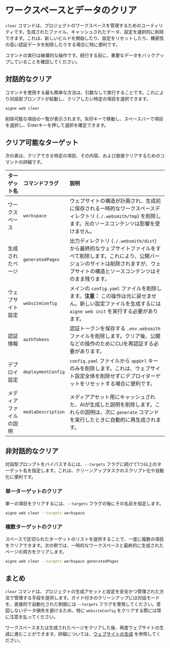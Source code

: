 # ワークスペースとデータのクリア

`clear` コマンドは、プロジェクトのワークスペースを管理するためのユーティリティです。生成されたファイル、キャッシュされたデータ、設定を選択的に削除できます。これは、新しいビルドを開始したり、設定をリセットしたり、機密性の高い認証データを削除したりする場合に特に便利です。

コマンドの実行は破壊的な操作です。続行する前に、重要なデータをバックアップしていることを確認してください。

## 対話的なクリア

コマンドを使用する最も簡単な方法は、引数なしで実行することです。これにより対話型プロンプトが起動し、クリアしたい特定の項目を選択できます。

```bash コマンドライン icon=lucide:terminal
aigne web clear
```

削除可能な項目の一覧が表示されます。矢印キーで移動し、スペースバーで項目を選択し、Enterキーを押して選択を確定できます。

## クリア可能なターゲット

次の表は、クリアできる特定の項目、その内容、および直接クリアするためのコマンドの詳細です。

| ターゲット名 | コマンドフラグ | 説明 |
| :--- | :--- | :--- |
| ワークスペース | `workspace` | ウェブサイトの構造が計画され、生成前に保存される一時的なワークスペースディレクトリ (`./.websmith/tmp`) を削除します。元のソースコンテンツは影響を受けません。 |
| 生成されたページ | `generatedPages` | 出力ディレクトリ (`./.websmith/dist`) から最終的なウェブサイトファイルをすべて削除します。これにより、公開バージョンのサイトは削除されますが、ウェブサイトの構造とソースコンテンツはそのまま残ります。 |
| ウェブサイト設定 | `websiteConfig` | メインの `config.yaml` ファイルを削除します。**注意：** この操作は元に戻せません。新しい設定ファイルを生成するには `aigne web init` を実行する必要があります。 |
| 認証情報 | `authTokens` | 認証トークンを保存する `.env.websmith` ファイルを削除します。クリア後、公開などの操作のためにCLIを再認証する必要があります。 |
| デプロイ設定 | `deploymentConfig` | `config.yaml` ファイルから `appUrl` キーのみを削除します。これは、ウェブサイト設定全体を削除せずにデプロイターゲットをリセットする場合に便利です。 |
| メディアファイルの説明 | `mediaDescription` | メディアアセット用にキャッシュされた、AIが生成した説明を削除します。これらの説明は、次に `generate` コマンドを実行したときに自動的に再生成されます。 |

## 非対話的なクリア

対話型プロンプトをバイパスするには、`--targets` フラグに続けて1つ以上のターゲット名を指定します。これは、クリーンアップタスクのスクリプト化や自動化に便利です。

### 単一ターゲットのクリア
単一の項目をクリアするには、`--targets` フラグの後にその名前を指定します。

```bash ワークスペースのクリア icon=lucide:terminal
aigne web clear --targets workspace
```

### 複数ターゲットのクリア

スペースで区切られたターゲットのリストを提供することで、一度に複数の項目をクリアできます。次の例では、一時的なワークスペースと最終的に生成されたページの両方をクリアします。

```bash 複数ターゲットのクリア icon=lucide:terminal
aigne web clear --targets workspace generatedPages
```

## まとめ

`clear` コマンドは、プロジェクトの生成アセットと設定を安全かつ管理された方法で管理する手段を提供します。ガイド付きのクリーンアップには対話モードを、直接的で自動化された制御には `--targets` フラグを使用してください。意図しないデータ損失を避けるため、特に `websiteConfig` をクリアする際には常に注意を払ってください。

ワークスペースまたは生成されたページをクリアした後、再度ウェブサイトの生成に進むことができます。詳細については、[ウェブサイトの生成](./core-tasks-generating-a-website.md) を参照してください。